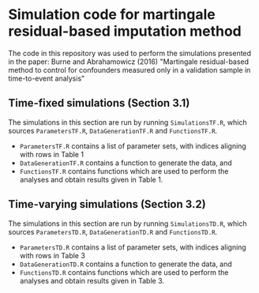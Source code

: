 # Simulation code for martingale residual-based imputation method

The code in this repository was used to perform the simulations presented in the paper: Burne and Abrahamowicz (2016) "Martingale residual-based method to control for confounders measured only in a validation sample in time-to-event analysis"

## Time-fixed simulations (Section 3.1)

The simulations in this section are run by running `SimulationsTF.R`, which sources `ParametersTF.R`, `DataGenerationTF.R` and `FunctionsTF.R`.
*  `ParametersTF.R` contains a list of parameter sets, with indices aligning with rows in Table 1
*  `DataGenerationTF.R` contains a function to generate the data, and
*  `FunctionsTF.R` contains functions which are used to perform the analyses and obtain results given in Table 1.

## Time-varying simulations (Section 3.2)

The simulations in this section are run by running `SimulationsTD.R`, which sources `ParametersTD.R`, `DataGenerationTD.R` and `FunctionsTD.R`.
*  `ParametersTD.R` contains a list of parameter sets, with indices aligning with rows in Table 3
*  `DataGenerationTD.R` contains a function to generate the data, and
*  `FunctionsTD.R` contains functions which are used to perform the analyses and obtain results given in Table 3.

